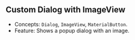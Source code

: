 ## Custom Dialog with ImageView

* Concepts: ```Dialog```, ```ImageView```, ```MaterialButton```.
* Feature: Shows a popup dialog with an image.

